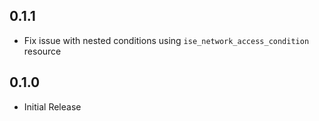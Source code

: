 ## 0.1.1

- Fix issue with nested conditions using `ise_network_access_condition` resource

## 0.1.0

- Initial Release
